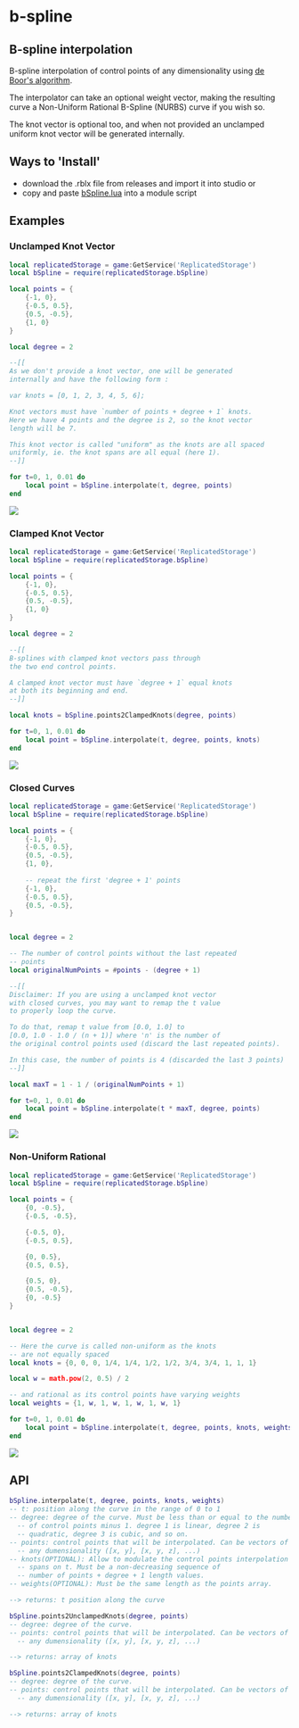 # b-spline
## B-spline interpolation

B-spline interpolation of control points of any dimensionality using
[de Boor's algorithm](http://wikipedia.org/wiki/De_Boor%27s_algorithm).

The interpolator can take an optional weight vector, making the
resulting curve a Non-Uniform Rational B-Spline (NURBS) curve if you
wish so.

The knot vector is optional too, and when not provided an unclamped
uniform knot vector will be generated internally.


## Ways to 'Install'

- download the .rblx file from releases and import it into studio or
- copy and paste [bSpline.lua](./bSpline.lua) into a module script

## Examples

### Unclamped Knot Vector

```lua
local replicatedStorage = game:GetService('ReplicatedStorage')
local bSpline = require(replicatedStorage.bSpline)

local points = {
	{-1, 0},
	{-0.5, 0.5},
	{0.5, -0.5},
	{1, 0}
}

local degree = 2

--[[
As we don't provide a knot vector, one will be generated 
internally and have the following form :

var knots = [0, 1, 2, 3, 4, 5, 6];

Knot vectors must have `number of points + degree + 1` knots.
Here we have 4 points and the degree is 2, so the knot vector 
length will be 7.

This knot vector is called "uniform" as the knots are all spaced
uniformly, ie. the knot spans are all equal (here 1).
--]]

for t=0, 1, 0.01 do
	local point = bSpline.interpolate(t, degree, points)
end
```

<img src="./examples/unclamped knot vector.PNG"/>


### Clamped Knot Vector

```lua
local replicatedStorage = game:GetService('ReplicatedStorage')
local bSpline = require(replicatedStorage.bSpline)

local points = {
	{-1, 0},
	{-0.5, 0.5},
	{0.5, -0.5},
	{1, 0}
}

local degree = 2

--[[
B-splines with clamped knot vectors pass through 
the two end control points.

A clamped knot vector must have `degree + 1` equal knots 
at both its beginning and end.
--]]

local knots = bSpline.points2ClampedKnots(degree, points)

for t=0, 1, 0.01 do
	local point = bSpline.interpolate(t, degree, points, knots)
end
```

<img src="./examples/clamped knot vector.PNG"/>


### Closed Curves

```lua
local replicatedStorage = game:GetService('ReplicatedStorage')
local bSpline = require(replicatedStorage.bSpline)

local points = {
	{-1, 0},
	{-0.5, 0.5},
	{0.5, -0.5},
	{1, 0},
	
	-- repeat the first 'degree + 1' points
	{-1, 0},
	{-0.5, 0.5},
	{0.5, -0.5},
}


local degree = 2

-- The number of control points without the last repeated
-- points
local originalNumPoints = #points - (degree + 1)

--[[
Disclaimer: If you are using a unclamped knot vector
with closed curves, you may want to remap the t value
to properly loop the curve.

To do that, remap t value from [0.0, 1.0] to
[0.0, 1.0 - 1.0 / (n + 1)] where 'n' is the number of
the original control points used (discard the last repeated points).

In this case, the number of points is 4 (discarded the last 3 points)
--]]

local maxT = 1 - 1 / (originalNumPoints + 1)

for t=0, 1, 0.01 do
	local point = bSpline.interpolate(t * maxT, degree, points)
end
```

<img src="./examples/closed curves.PNG"/>


### Non-Uniform Rational

```lua
local replicatedStorage = game:GetService('ReplicatedStorage')
local bSpline = require(replicatedStorage.bSpline)

local points = {
	{0, -0.5},
	{-0.5, -0.5},

	{-0.5, 0},
	{-0.5, 0.5},

	{0, 0.5},
	{0.5, 0.5},

	{0.5, 0},
	{0.5, -0.5},
	{0, -0.5}
}


local degree = 2

-- Here the curve is called non-uniform as the knots 
-- are not equally spaced
local knots = {0, 0, 0, 1/4, 1/4, 1/2, 1/2, 3/4, 3/4, 1, 1, 1}

local w = math.pow(2, 0.5) / 2

-- and rational as its control points have varying weights
local weights = {1, w, 1, w, 1, w, 1, w, 1}

for t=0, 1, 0.01 do
	local point = bSpline.interpolate(t, degree, points, knots, weights)
end
```

<img src="./examples/non-uniform rational.PNG"/>


## API
```lua
bSpline.interpolate(t, degree, points, knots, weights)
-- t: position along the curve in the range of 0 to 1
-- degree: degree of the curve. Must be less than or equal to the number
  -- of control points minus 1. degree 1 is linear, degree 2 is
  -- quadratic, degree 3 is cubic, and so on.
-- points: control points that will be interpolated. Can be vectors of
  -- any dumensionality ([x, y], [x, y, z], ...)
-- knots(OPTIONAL): Allow to modulate the control points interpolation
  -- spans on t. Must be a non-decreasing sequence of
  -- number of points + degree + 1 length values.
-- weights(OPTIONAL): Must be the same length as the points array.

--> returns: t position along the curve
```

```lua
bSpline.points2UnclampedKnots(degree, points)
-- degree: degree of the curve.
-- points: control points that will be interpolated. Can be vectors of
  -- any dumensionality ([x, y], [x, y, z], ...)

--> returns: array of knots
```

```lua
bSpline.points2ClampedKnots(degree, points)
-- degree: degree of the curve.
-- points: control points that will be interpolated. Can be vectors of
  -- any dumensionality ([x, y], [x, y, z], ...)

--> returns: array of knots
```
